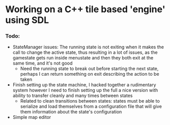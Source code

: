 # Working on a C++ tile based 'engine' using SDL

### Todo:
- StateManager issues: The running state is not exiting when it makes the call to change the active state, thus resulting in a lot of issues, as the gamestate gets run inside menustate and then they both exit at the same time, and it's not good
	- Need the running state to break out before starting the next state, perhaps I can return something on exit describing the action to be taken
- Finish setting up the state machine, I hacked together a rudimentary system however I need to finish setting up the full a nice version with ability to transfer cleanly and many times between states
	- Related to clean transitions between states: states must be able to serialize and load themselves from a configuration file that will give them information about the state's configuration
- Simple map editor